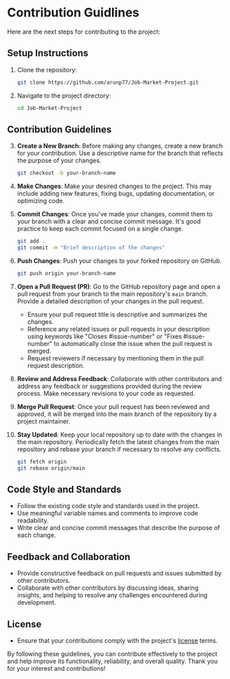 # Contribution Guidlines

Here are the next steps for contributing to the project:

## Setup Instructions

1. Clone the repository:
   ```bash
   git clone https://github.com/arunp77/Job-Market-Project.git
   ```
2. Navigate to the project directory:
   ```bash
   cd Job-Market-Project
   ```

## Contribution Guidelines

3. **Create a New Branch**: Before making any changes, create a new branch for your contribution. Use a descriptive name for the branch that reflects the purpose of your changes.
   ```bash
   git checkout -b your-branch-name
   ```

4. **Make Changes**: Make your desired changes to the project. This may include adding new features, fixing bugs, updating documentation, or optimizing code.

5. **Commit Changes**: Once you've made your changes, commit them to your branch with a clear and concise commit message. It's good practice to keep each commit focused on a single change.
   ```bash
   git add .
   git commit -m "Brief description of the changes"
   ```

6. **Push Changes**: Push your changes to your forked repository on GitHub.
   ```bash
   git push origin your-branch-name
   ```

7. **Open a Pull Request (PR)**: Go to the GitHub repository page and open a pull request from your branch to the main repository's `main` branch. Provide a detailed description of your changes in the pull request.
   - Ensure your pull request title is descriptive and summarizes the changes.
   - Reference any related issues or pull requests in your description using keywords like "Closes #issue-number" or "Fixes #issue-number" to automatically close the issue when the pull request is merged.
   - Request reviewers if necessary by mentioning them in the pull request description.

8. **Review and Address Feedback**: Collaborate with other contributors and address any feedback or suggestions provided during the review process. Make necessary revisions to your code as requested.

9. **Merge Pull Request**: Once your pull request has been reviewed and approved, it will be merged into the main branch of the repository by a project maintainer.

10. **Stay Updated**: Keep your local repository up to date with the changes in the main repository. Periodically fetch the latest changes from the main repository and rebase your branch if necessary to resolve any conflicts.
    ```bash
    git fetch origin
    git rebase origin/main
    ```

## Code Style and Standards

- Follow the existing code style and standards used in the project.
- Use meaningful variable names and comments to improve code readability.
- Write clear and concise commit messages that describe the purpose of each change.

## Feedback and Collaboration

- Provide constructive feedback on pull requests and issues submitted by other contributors.
- Collaborate with other contributors by discussing ideas, sharing insights, and helping to resolve any challenges encountered during development.

## License

- Ensure that your contributions comply with the project's [license](LICENSE) terms.

By following these guidelines, you can contribute effectively to the project and help improve its functionality, reliability, and overall quality. Thank you for your interest and contributions!
